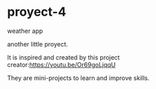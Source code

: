 # proyect-4
weather app

another little proyect.

It is inspired and created by this project creator:https://youtu.be/Or69goLjqqU

They are mini-projects to learn and improve skills.
